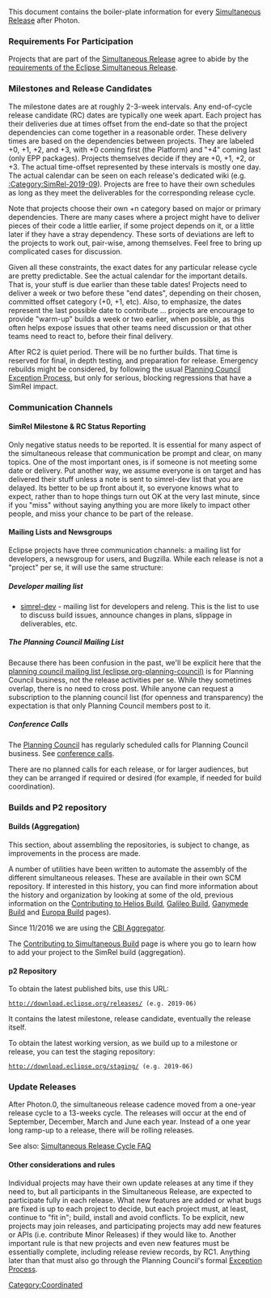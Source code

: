 This document contains the boiler-plate information for every
[Simultaneous Release](../Simultaneous_Release.md) after Photon.

### Requirements For Participation

Projects that are part of the [Simultaneous
Release](../Simultaneous_Release.md) agree to abide by the
[requirements of the Eclipse Simultaneous
Release](SimRel/Simultaneous_Release_Requirements "wikilink").

### Milestones and Release Candidates

The milestone dates are at roughly 2-3-week intervals. Any end-of-cycle
release candidate (RC) dates are typically one week apart. Each project
has their deliveries due at times offset from the end-date so that the
project dependencies can come together in a reasonable order. These
delivery times are based on the dependencies between projects. They are
labeled +0, +1, +2, and +3, with +0 coming first (the Platform) and "+4"
coming last (only EPP packages). Projects themselves decide if they are
+0, +1, +2, or +3. The actual time-offset represented by these intervals
is mostly one day. The actual calendar can be seen on each release's
dedicated wiki (e.g.
[:Category:SimRel-2019-09](:Category:SimRel-2019-09 "wikilink")).
Projects are free to have their own schedules as long as they meet the
deliverables for the corresponding release cycle.

Note that projects choose their own +n category based on major or
primary dependencies. There are many cases where a project might have to
deliver pieces of their code a little earlier, if some project depends
on it, or a little later if they have a stray dependency. These sorts of
deviations are left to the projects to work out, pair-wise, among
themselves. Feel free to bring up complicated cases for discussion.

Given all these constraints, the exact dates for any particular release
cycle are pretty predictable. See the actual calendar for the important
details. That is, your stuff is due earlier than these table dates!
Projects need to deliver a week or two before these "end dates",
depending on their chosen, committed offset category (+0, +1, etc).
Also, to emphasize, the dates represent the last possible date to
contribute ... projects are encourage to provide "warm-up" builds a week
or two earlier, when possible, as this often helps expose issues that
other teams need discussion or that other teams need to react to, before
their final delivery.

After RC2 is quiet period. There will be no further builds. That time is
reserved for final, in depth testing, and preparation for release.
Emergency rebuilds might be considered, by following the usual [Planning
Council Exception
Process](https://wiki.eclipse.org/SimRel/Simultaneous_Release_Requirements/Appendix#Planning_Council_Exception_Process),
but only for serious, blocking regressions that have a SimRel
impact.

### Communication Channels

#### SimRel Milestone & RC Status Reporting

Only negative status needs to be reported. It is essential for many
aspect of the simultaneous release that communication be prompt and
clear, on many topics. One of the most important ones, is if someone is
not meeting some date or delivery. Put another way, we assume everyone
is on target and has delivered their stuff unless a note is sent to
simrel-dev list that you are delayed. Its better to be up front about
it, so everyone knows what to expect, rather than to hope things turn
out OK at the very last minute, since if you "miss" without saying
anything you are more likely to impact other people, and miss your
chance to be part of the release.

#### Mailing Lists and Newsgroups

Eclipse projects have three communication channels: a mailing list for
developers, a newsgroup for users, and Bugzilla. While each release is
not a "project" per se, it will use the same structure:

##### Developer mailing list

-   [simrel-dev](https://accounts.eclipse.org/mailing-list/simrel-dev) -
    mailing list for developers and releng.
    This is the list to use to discuss build issues, announce changes in
    plans, slippage in deliverables, etc.

##### The Planning Council Mailing List

Because there has been confusion in the past, we'll be explicit here
that the [planning council mailing list
(eclipse.org-planning-council)](https://dev.eclipse.org/mailman/listinfo/eclipse.org-planning-council)
is for Planning Council business, not the release activities per se.
While they sometimes overlap, there is no need to cross post. While
anyone can request a subscription to the planning council list (for
openness and transparency) the expectation is that only Planning Council
members post to it.

##### Conference Calls

The [Planning Council](Planning_Council "wikilink") has regularly
scheduled calls for Planning Council business. See [conference
calls](Planning_Council#Call_and_Meeting_Schedule "wikilink").

There are no planned calls for each release, or for larger audiences,
but they can be arranged if required or desired (for example, if needed
for build coordination).

### Builds and P2 repository

#### Builds (Aggregation)

This section, about assembling the repositories, is subject to change,
as improvements in the process are made.

A number of utilities have been written to automate the assembly of the
different simultaneous releases. These are available in their own SCM
repository. If interested in this history, you can find more information
about the history and organization by looking at some of the old,
previous information on the [Contributing to Helios
Build](Helios/Contributing_to_Helios_Build "wikilink"), [Galileo
Build](Galileo/Build "wikilink"), [Ganymede
Build](Ganymede/Build "wikilink") and [Europa
Build](Europa/Build "wikilink") pages).

Since 11/2016 we are using the [CBI
Aggregator](CBI/aggregator/manual "wikilink").

The [Contributing to Simultaneous
Build](Simrel/Contributing_to_Simrel_Aggregation_Build "wikilink") page
is where you go to learn how to add your project to the SimRel build
(aggregation).

#### p2 Repository

To obtain the latest published bits, use this URL:

[`http://download.eclipse.org/releases/`](http://download.eclipse.org/releases/)<release-name>` (e.g. 2019-06)`

It contains the latest milestone, release candidate, eventually the
release itself.

To obtain the latest working version, as we build up to a milestone or
release, you can test the staging repository:

[`http://download.eclipse.org/staging/`](http://download.eclipse.org/staging/)<release-name>` (e.g. 2019-06)`

### Update Releases

After Photon.0, the simultaneous release cadence moved from a one-year
release cycle to a 13-weeks cycle. The releases will occur at the end of
September, December, March and June each year. Instead of a one year
long ramp-up to a release, there will be rolling releases.

See also: [Simultaneous Release Cycle
FAQ](https://wiki.eclipse.org/SimRel/Simultaneous_Release_Cycle_FAQ)

#### Other considerations and rules

Individual projects may have their own update releases at any time if
they need to, but all participants in the Simultaneous Release, are
expected to participate fully in each release. What new features are
added or what bugs are fixed is up to each project to decide, but each
project must, at least, continue to "fit in"; build, install and avoid
conflicts. To be explicit, new projects may join releases, and
participating projects may add new features or APIs (i.e. contribute
Minor Releases) if they would like to. Another important rule is that
new projects and even new features must be essentially complete,
including release review records, by RC1. Anything later than that must
also go through the Planning Council's formal [Exception
Process](SimRel/Simultaneous_Release_Requirements/Appendix#Planning_Council_Exception_Process "wikilink").

[Category:Coordinated](Category:Coordinated "wikilink")